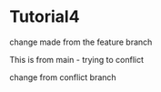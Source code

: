# Tutorial4

change made from the feature branch


This is from main - trying to conflict

change from conflict branch

